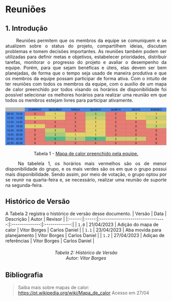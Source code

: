 # Reuniões

## 1. Introdução

<p align="justify">
&emsp;&emsp; Reuniões permitem que os membros da equipe se comuniquem e se atualizem sobre o status do projeto, compartilhem ideias, discutam problemas e tomem decisões importantes. As reuniões também podem ser utilizadas para definir metas e objetivos, estabelecer prioridades, distribuir tarefas, monitorar o progresso do projeto e avaliar o desempenho da equipe. Porém, para que sejam benéficas e úteis, elas devem ser bem planejadas, de forma que o tempo seja usado de maneira produtiva e que os membros da equipe possam participar de forma ativa.
Com o intuito de ter reuniões com todos os membros da equipe, com o auxílio de um mapa de calor preenchido por todos visando os horários de disponibilidade foi possível selecionar os melhores horários para realizar uma reunião em que todos os membros estejam livres para participar ativamente.
</p>


  
![Mapa de Calor](../assets/heatmap.png)
<figcaption align="center">Tabela 1 - <a href="https://pt.wikipedia.org/wiki/Mapa_de_calor">Mapa de calor preenchido pela equipe.</a></figcaption>

<p align="justify">
&emsp;&emsp; Na tabelela 1, os horários mais vermelhos são os de menor disponibilidade do grupo, e os mais verdes são os em que o grupo possui mais disponibilidade. Sendo assim, por meio de votação, o grupo optou por se reunir na quarta-feira e, se necessário, realizar uma reunião de suporte na segunda-feira.
</p>

## Histórico de Versão

A Tabela 2 registra o histórico de versão desse documento.
| Versão | Data  |            Descrição             |     Autor      |    Revisor    |
|:------:|:-----:|:--------------------------------:|:--------------:|:-------------:|
| `1.0`  | 21/04/2023 | Adição do mapa de calor | Vitor Borges | Carlos Daniel |
| `1.1`  | 23/04/2023 | Aba movida para planejamento     | Vitor Borges | Carlos Daniel | 
| `1.2`  | 27/04/2023 | Adiçao de referências            | Vitor Borges | Carlos Daniel |

<h6 align = "center"> Tabela 2: Histórico de Versão
<br> Autor: Vitor Borges </h6>

## Bibliografia
> Saiba mais sobre mapas de calor: <https://pt.wikipedia.org/wiki/Mapa_de_calor> Acesso em 27/04
